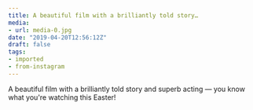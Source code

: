 ```yaml
---
title: A beautiful film with a brilliantly told story…
media:
- url: media-0.jpg
date: "2019-04-20T12:56:12Z"
draft: false
tags:
- imported
- from-instagram
---
```

A beautiful film with a brilliantly told story and superb acting — you know what you're watching this Easter!
